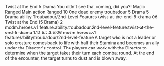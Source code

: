 <ability>
  <name>Twist at the End</name>
  <cost>5 Drama</cost>
  <flavor>You didn&apos;t see that coming, did you?!</flavor>
  <keywords>
    <keyword>Magic</keyword>
    <keyword>Ranged</keyword>
  </keywords>
  <type>Main action</type>
  <distance>Ranged 10</distance>
  <target>One dead enemy</target>
  <metadata>
    <class>troubadour</class>
    <cost>5 Drama</cost>
    <cost_amount>5</cost_amount>
    <cost_resource>Drama</cost_resource>
    <feature_type>ability</feature_type>
    <file_dpath>Troubadour/2nd-Level Features</file_dpath>
    <item_id>twist-at-the-end-5-drama</item_id>
    <item_index>06</item_index>
    <item_name>Twist at the End (5 Drama)</item_name>
    <level>2</level>
    <scc>mcdm.heroes.v1:feature.ability.troubadour.2nd-level-feature:twist-at-the-end-5-drama</scc>
    <scdc>1.1.1:5.2.3.5:06</scdc>
    <source>mcdm.heroes.v1</source>
    <type>feature/ability/troubadour/2nd-level-feature</type>
  </metadata>
  <effects>
    <effect type="mundane">A target who is not a leader or solo creature comes back to life with half their Stamina and becomes an ally under the Director&apos;s control. The players can work with the Director to determine when the target takes their turn each combat round. At the end of the encounter, the target turns to dust and is blown away.</effect>
  </effects>
</ability>
